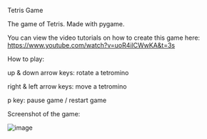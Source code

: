 Tetris Game

The game of Tetris. Made with pygame.

You can view the video tutorials on how to create this game here: https://www.youtube.com/watch?v=uoR4ilCWwKA&t=3s

How to play:

up & down arrow keys: rotate a tetromino

right & left arrow keys: move a tetromino

p key: pause game / restart game

Screenshot of the game:

![image](https://user-images.githubusercontent.com/82995411/120892198-f5e94e80-c5c1-11eb-87e8-d430475abc56.png)

